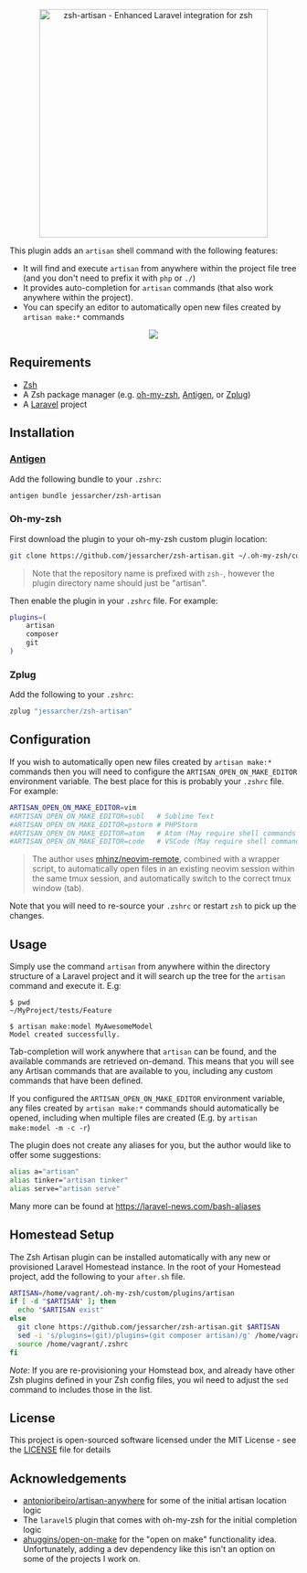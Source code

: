 <p align="center">
    <img src="https://jessarcher.github.io/zsh-artisan/logo.svg?1" alt="zsh-artisan - Enhanced Laravel integration for zsh" width="400">
</p>

This plugin adds an `artisan` shell command with the following features:

* It will find and execute `artisan` from anywhere within the project file tree
  (and you don't need to prefix it with `php` or `./`)
* It provides auto-completion for `artisan` commands (that also work anywhere
  within the project).
* You can specify an editor to automatically open new files created by `artisan
  make:*` commands

<p align="center">
    <img src="https://jessarcher.github.io/zsh-artisan/demo.svg?1">
</p>

## Requirements

* [Zsh](https://www.zsh.org/)
* A Zsh package manager (e.g. [oh-my-zsh](https://github.com/robbyrussell/oh-my-zsh), [Antigen](https://github.com/zsh-users/antigen), or [Zplug](https://github.com/zplug/zplug))
* A [Laravel](https://laravel.com/) project

## Installation

### [Antigen](https://github.com/zsh-users/antigen)

Add the following bundle to your `.zshrc`:

```zsh
antigen bundle jessarcher/zsh-artisan
```

### Oh-my-zsh

First download the plugin to your oh-my-zsh custom plugin location:

```zsh
git clone https://github.com/jessarcher/zsh-artisan.git ~/.oh-my-zsh/custom/plugins/artisan
```

> Note that the repository name is prefixed with `zsh-`, however the plugin
> directory name should just be "artisan".

Then enable the plugin in your `.zshrc` file. For example:

```zsh
plugins=(
    artisan
    composer
    git
)
```

### Zplug

Add the following to your `.zshrc`:

```zsh
zplug "jessarcher/zsh-artisan"
```

## Configuration

If you wish to automatically open new files created by `artisan make:*` commands
then you will need to configure the `ARTISAN_OPEN_ON_MAKE_EDITOR` environment
variable. The best place for this is probably your `.zshrc` file. For example:

```zsh
ARTISAN_OPEN_ON_MAKE_EDITOR=vim
#ARTISAN_OPEN_ON_MAKE_EDITOR=subl   # Sublime Text
#ARTISAN_OPEN_ON_MAKE_EDITOR=pstorm # PHPStorm
#ARTISAN_OPEN_ON_MAKE_EDITOR=atom   # Atom (May require shell commands to be enabled)
#ARTISAN_OPEN_ON_MAKE_EDITOR=code   # VSCode (May require shell commands to be enabled)
```

> The author uses [mhinz/neovim-remote](https://github.com/mhinz/neovim-remote),
combined with a wrapper script, to automatically open files in an existing neovim
session within the same tmux session, and automatically switch to the correct
tmux window (tab).

Note that you will need to re-source your `.zshrc` or restart `zsh` to pick up
the changes.

## Usage

Simply use the command `artisan` from anywhere within the directory structure of
a Laravel project and it will search up the tree for the `artisan` command and
execute it. E.g:

```zshrc
$ pwd
~/MyProject/tests/Feature

$ artisan make:model MyAwesomeModel
Model created successfully.
```

Tab-completion will work anywhere that `artisan` can be found, and the available
commands are retrieved on-demand. This means that you will see any Artisan
commands that are available to you, including any custom commands that have
been defined.

If you configured the `ARTISAN_OPEN_ON_MAKE_EDITOR` environment variable, any
files created by `artisan make:*` commands should automatically be opened,
including when multiple files are created (E.g. by `artisan make:model -m -c -r`)

The plugin does not create any aliases for you, but the author would like to
offer some suggestions:

```zsh
alias a="artisan"
alias tinker="artisan tinker"
alias serve="artisan serve"
```

Many more can be found at https://laravel-news.com/bash-aliases

## Homestead Setup

The Zsh Artisan plugin can be installed automatically with any new or provisioned Laravel Homestead instance. 
In the root of your Homestead project, add the following to your `after.sh` file. 
```bash
ARTISAN=/home/vagrant/.oh-my-zsh/custom/plugins/artisan
if [ -d "$ARTISAN" ]; then
  echo "$ARTISAN exist"
else
  git clone https://github.com/jessarcher/zsh-artisan.git $ARTISAN
  sed -i 's/plugins=(git)/plugins=(git composer artisan)/g' /home/vagrant/.zshrc
  source /home/vagrant/.zshrc
fi
```
*Note:* If you are re-provisioning your Homstead box, and already have other Zsh plugins defined in your Zsh config files, you wil need to adjust the `sed` command to includes those in the list. 

## License

This project is open-sourced software licensed under the MIT License - see the
[LICENSE](LICENSE) file for details

## Acknowledgements

* [antonioribeiro/artisan-anywhere](https://github.com/antonioribeiro/artisan-anywhere)
  for some of the initial artisan location logic
* The `laravel5` plugin that comes with oh-my-zsh for the initial completion
  logic
* [ahuggins/open-on-make](https://github.com/ahuggins/open-on-make) for the
  "open on make" functionality idea. Unfortunately, adding a dev dependency like
  this isn't an option on some of the projects I work on.
